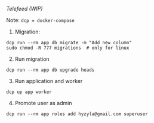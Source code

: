 *Telefeed (WIP)*

Note: `dcp = docker-compose`
1) Migration:
```shell script
dcp run --rm app db migrate -m "Add new column"
sudo chmod -R 777 migrations  # only for linux
```
2) Run migration
```shell script
dcp run --rm app db upgrade heads
```
3) Run application and worker
```shell script
dcp up app worker
```
4) Promote user as admin
```shell script
dcp run --rm app roles add hyzyla@gmail.com superuser
```